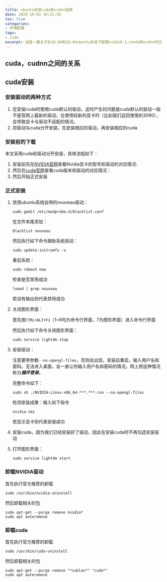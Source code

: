 ```yaml
---
title: ubuntu安装cuda和cudnn指南
date: 2020-10-03 10:21:50
toc: true
categories:
- 环境配置
tags:
- cuda
excerpt: 这是一篇关于在16.04和18.04ubuntu系统下配置cuda10.1,conda和cudnn的记录博客
---
```


## cuda，cudnn之间的关系



## cuda安装

### 安装驱动的两种方式

1.  在安装cuda时使用cuda默认的驱动，这时产生的问题是cuda默认的驱动一般不是官网上最新的驱动，在使用较新的显卡时（比如我们这回使用的3090），会导致显卡与驱动不适配的情况。
2.  将驱动与cuda分开安装，先安装相应的驱动，再安装相应的cuda



### 安装前的下载

本文采用cuda和驱动分开安装，具体流程如下：

1.  安装前先在[NVIDIA官网](https://www.nvidia.cn/Download/Find.aspx?lang=cn)查看Nvidia显卡的型号和驱动的对应情况:
2.  然后在[cuda官网](https://docs.nvidia.com/cuda/cuda-toolkit-release-notes/index.html)查看cuda版本和驱动的对应情况：
3.  然后开始正式安装



### 正式安装

1.  禁用ubuntu系统自带的nouveau驱动：

    ```shell
    sudo gedit /etc/modprobe.d/blacklist.conf
    ```

    在文件末尾添加：

    ```shell
    blacklist nouveau
    ```

    然后执行如下命令跟新系统驱动：

    ```shell
    sudo update-initramfs -u
    ```

    重启系统：

    ```shell
    sudo reboot now
    ```

    检查是否禁用成功

    ```shell
    lsmod | grep nouveau
    ```

    若没有输出则代表禁用成功

    

2.  关闭图形界面：

    首先按``CTRL+ALT+F1``（1~6均为命令行界面，7为图形界面）进入命令行界面

    然后执行如下命令关闭图形界面：

    ```shell
    sudo service lightdm stop
    ```

    

3.  安装驱动：

    注意要带参数``--no-opengl-files``，否则会出现，安装后重启，输入用户名和密码，无法进入桌面，会一直让你输入用户名和密码的情况，网上把这种情况称为***循环登录***。

    完整命令如下：

    ```shell
    sudo sh ./NVIDIA-Linux-x86_64-***.***.run --no-opengl-files
    ```

    检测安装成果：输入如下指令

    ```shell
    nvidia-smi
    ```

    若显示显卡则代表安装成功

    

4.  安装cuda，因为我们已经安装好了驱动，因此在安装cuda时不再勾选安装驱动

    

5.  打开图形界面：

    ```shell
    sudo service lightdm start
    ```

    

### 卸载NVIDIA驱动

首先执行官方推荐的卸载

```
sudo /usr/bin/nvidia-uninstall
```

然后卸载相关的包

```
sudo apt-get --purge remove nvidia*
sudo apt autoremove
```



### 卸载cuda

首先执行官方推荐的卸载

```
sudo /usr/bin/cuda-uninstall
```

然后卸载相关的包

```
sudo apt-get --purge remove "*cublas*" "cuda*"
sudo apt autoremove
```



